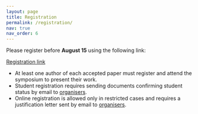 ```yaml
---
layout: page
title: Registration
permalink: /registration/
nav: true
nav_order: 6
---
```


Please register before **August 15** using the following link:

[Registration link](https://eshop.qmul.ac.uk/conferences-and-events/conferences-events/conferences-events/32nd-international-symposium-on-temporal-representation-and-reasoning)

- At least one author of each accepted paper must register and attend the symposium to present their work.
- Student registration requires sending documents confirming student status by email to [organisers](p.walega@qmul.ac.uk).
- Online registration is allowed only in restricted cases and requires a justification letter sent by email to [organisers](p.walega@qmul.ac.uk).

